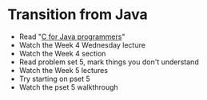 # Transition from Java

* Read "[C for Java programmers](http://faculty.ksu.edu.sa/jebari_chaker/papers/C_for_Java_Programmers.pdf)"
* Watch the Week 4 Wednesday lecture
* Watch the Week 4 section
* Read problem set 5, mark things you don't understand
* Watch the Week 5 lectures
* Try starting on pset 5
* Watch the pset 5 walkthrough

